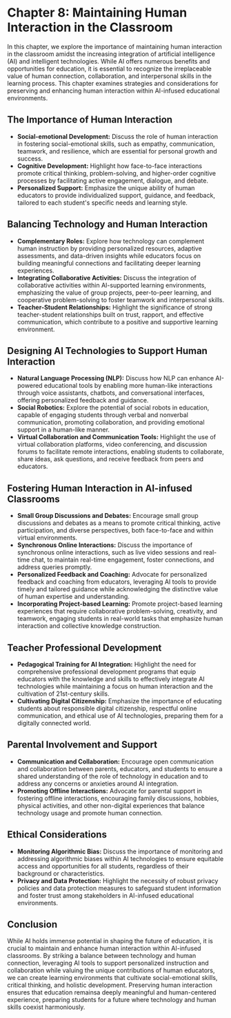 Chapter 8: Maintaining Human Interaction in the Classroom
=========================================================

In this chapter, we explore the importance of maintaining human interaction in the classroom amidst the increasing integration of artificial intelligence (AI) and intelligent technologies. While AI offers numerous benefits and opportunities for education, it is essential to recognize the irreplaceable value of human connection, collaboration, and interpersonal skills in the learning process. This chapter examines strategies and considerations for preserving and enhancing human interaction within AI-infused educational environments.

The Importance of Human Interaction
-----------------------------------

* **Social-emotional Development:** Discuss the role of human interaction in fostering social-emotional skills, such as empathy, communication, teamwork, and resilience, which are essential for personal growth and success.
* **Cognitive Development:** Highlight how face-to-face interactions promote critical thinking, problem-solving, and higher-order cognitive processes by facilitating active engagement, dialogue, and debate.
* **Personalized Support:** Emphasize the unique ability of human educators to provide individualized support, guidance, and feedback, tailored to each student's specific needs and learning style.

Balancing Technology and Human Interaction
------------------------------------------

* **Complementary Roles:** Explore how technology can complement human instruction by providing personalized resources, adaptive assessments, and data-driven insights while educators focus on building meaningful connections and facilitating deeper learning experiences.
* **Integrating Collaborative Activities:** Discuss the integration of collaborative activities within AI-supported learning environments, emphasizing the value of group projects, peer-to-peer learning, and cooperative problem-solving to foster teamwork and interpersonal skills.
* **Teacher-Student Relationships:** Highlight the significance of strong teacher-student relationships built on trust, rapport, and effective communication, which contribute to a positive and supportive learning environment.

Designing AI Technologies to Support Human Interaction
------------------------------------------------------

* **Natural Language Processing (NLP):** Discuss how NLP can enhance AI-powered educational tools by enabling more human-like interactions through voice assistants, chatbots, and conversational interfaces, offering personalized feedback and guidance.
* **Social Robotics:** Explore the potential of social robots in education, capable of engaging students through verbal and nonverbal communication, promoting collaboration, and providing emotional support in a human-like manner.
* **Virtual Collaboration and Communication Tools:** Highlight the use of virtual collaboration platforms, video conferencing, and discussion forums to facilitate remote interactions, enabling students to collaborate, share ideas, ask questions, and receive feedback from peers and educators.

Fostering Human Interaction in AI-infused Classrooms
----------------------------------------------------

* **Small Group Discussions and Debates:** Encourage small group discussions and debates as a means to promote critical thinking, active participation, and diverse perspectives, both face-to-face and within virtual environments.
* **Synchronous Online Interactions:** Discuss the importance of synchronous online interactions, such as live video sessions and real-time chat, to maintain real-time engagement, foster connections, and address queries promptly.
* **Personalized Feedback and Coaching:** Advocate for personalized feedback and coaching from educators, leveraging AI tools to provide timely and tailored guidance while acknowledging the distinctive value of human expertise and understanding.
* **Incorporating Project-based Learning:** Promote project-based learning experiences that require collaborative problem-solving, creativity, and teamwork, engaging students in real-world tasks that emphasize human interaction and collective knowledge construction.

Teacher Professional Development
--------------------------------

* **Pedagogical Training for AI Integration:** Highlight the need for comprehensive professional development programs that equip educators with the knowledge and skills to effectively integrate AI technologies while maintaining a focus on human interaction and the cultivation of 21st-century skills.
* **Cultivating Digital Citizenship:** Emphasize the importance of educating students about responsible digital citizenship, respectful online communication, and ethical use of AI technologies, preparing them for a digitally connected world.

Parental Involvement and Support
--------------------------------

* **Communication and Collaboration:** Encourage open communication and collaboration between parents, educators, and students to ensure a shared understanding of the role of technology in education and to address any concerns or anxieties around AI integration.
* **Promoting Offline Interactions:** Advocate for parental support in fostering offline interactions, encouraging family discussions, hobbies, physical activities, and other non-digital experiences that balance technology usage and promote human connection.

Ethical Considerations
----------------------

* **Monitoring Algorithmic Bias:** Discuss the importance of monitoring and addressing algorithmic biases within AI technologies to ensure equitable access and opportunities for all students, regardless of their background or characteristics.
* **Privacy and Data Protection:** Highlight the necessity of robust privacy policies and data protection measures to safeguard student information and foster trust among stakeholders in AI-infused educational environments.

Conclusion
----------

While AI holds immense potential in shaping the future of education, it is crucial to maintain and enhance human interaction within AI-infused classrooms. By striking a balance between technology and human connection, leveraging AI tools to support personalized instruction and collaboration while valuing the unique contributions of human educators, we can create learning environments that cultivate social-emotional skills, critical thinking, and holistic development. Preserving human interaction ensures that education remainsa deeply meaningful and human-centered experience, preparing students for a future where technology and human skills coexist harmoniously.
